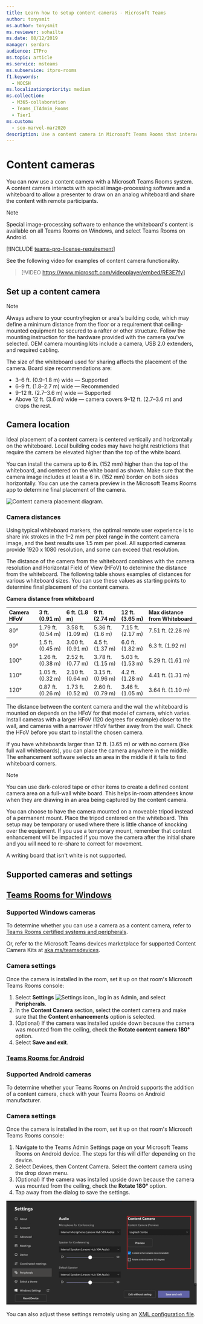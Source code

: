 ```yaml
---
title: Learn how to setup content cameras - Microsoft Teams
author: tonysmit
ms.author: tonysmit
ms.reviewer: sohailta
ms.date: 08/12/2019
manager: serdars
audience: ITPro
ms.topic: article
ms.service: msteams
ms.subservice: itpro-rooms
f1.keywords: 
  - NOCSH
ms.localizationpriority: medium
ms.collection: 
  - M365-collaboration
  - Teams_ITAdmin_Rooms
  - Tier1
ms.custom: 
  - seo-marvel-mar2020
description: Use a content camera in Microsoft Teams Rooms that interacts with image-processing software to allow presenters to draw on an analog whiteboard.
---
```


# Content cameras

You can now use a content camera with a Microsoft Teams Rooms system. A content camera interacts with special image-processing software and a whiteboard to allow a presenter to draw on an analog whiteboard and share the content with remote participants.

> [!NOTE]
> Special image-processing software to enhance the whiteboard's content is available on all Teams Rooms on Windows, and select Teams Rooms on Android.

[!INCLUDE [teams-pro-license-requirement](../includes/teams-pro-license-requirement.md)]

See the following video for examples of content camera functionality.

> [!VIDEO https://www.microsoft.com/videoplayer/embed/RE3E7fy]

## Set up a content camera

> [!NOTE]
> Always adhere to your country/region or area's building code, which may define a minimum distance from the floor or a requirement that ceiling-mounted equipment be secured to a rafter or other structure. Follow the mounting instruction for the hardware provided with the camera you've selected. OEM camera mounting kits include a camera, USB 2.0 extenders, and required cabling.

The size of the whiteboard used for sharing affects the placement of the camera. Board size recommendations are:

- 3–6 ft. (0.9–1.8 m) wide — Supported
- 6–9 ft. (1.8–2.7 m) wide — Recommended
- 9–12 ft. (2.7–3.6 m) wide — Supported
- Above 12 ft. (3.6 m) wide — camera covers 9–12 ft. (2.7–3.6 m) and crops the rest.

## Camera location

Ideal placement of a content camera is centered vertically and horizontally on the whiteboard. Local building codes may have height restrictions that require the camera be elevated higher than the top of the white board.

You can install the camera up to 6 in. (152 mm) higher than the top of the whiteboard, and centered on the white board as shown. Make sure that the camera image includes at least a 6 in. (152 mm) border on both sides horizontally. You can use the camera preview in the Microsoft Teams Rooms app to determine final placement of the camera.

![Content camera placement diagram.](../media/Magic-whiteboard.png)

### Camera distances

Using typical whiteboard markers, the optimal remote user experience is to share ink strokes in the 1–2 mm per pixel range in the content camera image, and the best results use 1.5 mm per pixel. All supported cameras provide 1920 x 1080 resolution, and some can exceed that resolution.

The distance of the camera from the whiteboard combines with the camera resolution and Horizontal Field of View (HFoV) to determine the distance from the whiteboard. The following table shows examples of distances for various whiteboard sizes. You can use these values as starting points to determine final placement of the content camera.

**Camera distance from whiteboard**

| Camera HFoV |3 ft. (0.91 m)     | 6 ft. (1.8 m)    | 9 ft. (2.74 m)        |12 ft.  (3.65 m)         | Max distance from Whiteboard  |
|:---         |:---               |:---                |:---                 |:---             | :--- |
| 80°         | 1.79 ft. (0.54 m) | 3.58 ft. (1.09 m)  | 5.36 ft. (1.6 m)    |7.15 ft. (2.17 m) |7.51 ft. (2.28 m) |
| 90°         | 1.5 ft. (0.45 m) | 3.00 ft. (0.91 m)   | 4.5 ft. (1.37 m)    |6.0 ft. (1.82 m)    |6.3 ft. (1.92 m) |
| 100°        | 1.26 ft. (0.38 m)| 2.52 ft. (0.77 m)   | 3.78 ft. (1.15 m)   |5.03 ft. (1.53 m)   |5.29 ft. (1.61 m) |
| 110°        | 1.05 ft. (0.32 m)| 2.10 ft. (0.64 m)   | 3.15 ft. (0.96 m)   |4.2 ft. (1.28 m)    |4.41 ft. (1.31 m) |
| 120°        | 0.87 ft. (0.26 m)| 1.73 ft. (0.52 m)   | 2.60 ft. (0.79 m)   |3.46 ft. (1.05 m)   |3.64 ft. (1.10 m) |
             

The distance between the content camera and the wall the whiteboard is mounted on depends on the HFoV for that model of camera, which varies. Install cameras with a larger HFoV (120 degrees for example) closer to the wall, and cameras with a narrower HFoV farther away from the wall. Check the HFoV before you start to install the chosen camera.

If you have whiteboards larger than 12 ft. (3.65 m) or with no corners (like full wall whiteboards), you can place the camera anywhere in the middle. The enhancement software selects an area in the middle if it fails to find whiteboard corners.

> [!NOTE]
> You can use dark-colored tape or other items to create a defined content camera area on a full-wall white board. This helps in-room attendees know when they are drawing in an area being captured by the content camera.
>
> You can choose to have the camera mounted on a moveable tripod instead of a permanent mount. Place the tripod centered on the whiteboard. This setup may be temporary or used where there is little chance of knocking over the equipment. If you use a temporary mount, remember that content enhancement will be impacted if you move the camera after the initial share and you will need to re-share to correct for movement.
>
> A writing board that isn't white is not supported.

## Supported cameras and settings

## [Teams Rooms for Windows](#tab/Windows)

### Supported Windows cameras
To determine whether you can use a camera as a content camera, refer to [Teams Rooms certified systems and peripherals](/microsoftteams/rooms/certified-hardware?tabs=Peripherals).

Or, refer to the Microsoft Teams devices marketplace for supported Content Camera Kits at [aka.ms/teamsdevices](https://aka.ms/teamsdevices).

### Camera settings
Once the camera is installed in the room, set it up on that room's Microsoft Teams Rooms console:

1. Select **Settings** ![Settings icon.](../media/70f1b43f-16d6-4172-9139-71d845c4ed5c.png),  log in as Admin, and select **Peripherals**.
2. In the **Content Camera** section, select the content camera and make sure that the **Content enhancements** option is selected.
3. (Optional) If the camera was installed upside down because the camera was mounted from the ceiling, check the **Rotate content camera 180°** option.
4. Select **Save and exit**.

### [Teams Rooms for Android](#tab/Android)

### Supported Android cameras
To determine whether your Teams Rooms on Android supports the addition of a content camera, check with your Teams Rooms on Android manufacturer.

### Camera settings

Once the camera is installed in the room, set it up on that room's Microsoft Teams Rooms console:

1. Navigate to the Teams Admin Settings page on your Microsoft Teams Rooms on Android device. The steps for this will differ depending on the device.
2. Select Devices, then Content Camera. Select the content camera using the drop down menu.
3. (Optional) If the camera was installed upside down because the camera was mounted from the ceiling, check the **Rotate 180°** option.
4. Tap away from the dialog to save the settings.

![Content camera setup.](../media/content-camera1.png)

You can also adjust these settings remotely using an [XML configuration file](xml-config-file.md).
